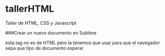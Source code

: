 # tallerHTML
Taller de HTML, CSS y Javascript

###Crear un nuevo documento en Sublime
<!DOCTYPE html> esta tag no es de HTML pero la tenemos que usar para que el navegador sepa que tipo de documento esperar
><html></html>
